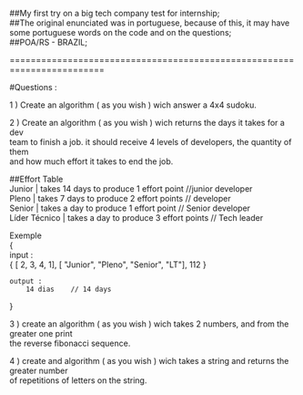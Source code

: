 ##My first try on a big tech company test for internship;  
##The original enunciated was in portuguese, because of this, 
it may have some portuguese words on the code and on the questions;  
##POA/RS - BRAZIL;  
  
========================================================================  
  
#Questions :  
  
1 ) Create an algorithm ( as you wish ) wich answer a 4x4 sudoku.  
  
2 ) Create an algorithm ( as you wish ) wich returns the days it takes for a dev  
team to finish a job. it should receive 4 levels of developers, the quantity of them  
and how much effort it takes to end the job.  
  
##Effort Table  
Junior | takes 14 days to produce 1 effort point //junior developer   
Pleno  | takes 7 days to produce 2 effort points // developer   
Senior | takes a day to produce 1 effort point  // Senior developer   
Líder Técnico | takes a day to produce 3 effort points  // Tech leader   
  
Exemple  
{  
    input :  
        { [ 2, 3, 4, 1], [ "Junior", "Pleno", "Senior", "LT"], 112 }  
          
    output :  
        14 dias    // 14 days   
}  
  
3 )  create an algorithm ( as you wish ) wich takes 2 numbers, and from the greater one print  
the reverse fibonacci sequence.  
  
4 ) create and algorithm ( as you wish ) wich takes a string and returns the greater number  
of repetitions of letters on the string.  
